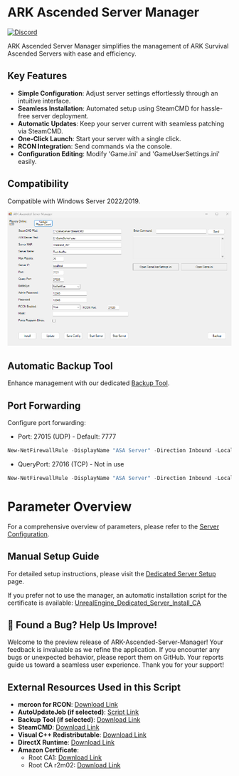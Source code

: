 # ARK Ascended Server Manager
[![Discord](https://img.shields.io/badge/Discord-%237289DA.svg?logo=discord&logoColor=white)](https://discord.gg/7tvmSdXcEH)

ARK Ascended Server Manager simplifies the management of ARK Survival Ascended Servers with ease and efficiency.

## Key Features

- **Simple Configuration**: Adjust server settings effortlessly through an intuitive interface.
- **Seamless Installation**: Automated setup using SteamCMD for hassle-free server deployment.
- **Automatic Updates**: Keep your server current with seamless patching via SteamCMD.
- **One-Click Launch**: Start your server with a single click.
- **RCON Integration**: Send commands via the console.
- **Configuration Editing**: Modify 'Game.ini' and 'GameUserSettings.ini' easily.

## Compatibility

Compatible with Windows Server 2022/2019.

![Preview](Preview/ASA_Server_Manager_Preview_1.png)

## Automatic Backup Tool

Enhance management with our dedicated [Backup Tool](https://github.com/Ch4r0ne/Backup-Tool).

## Port Forwarding

Configure port forwarding:

- Port: 27015 (UDP) - Default: 7777
```powershell
New-NetFirewallRule -DisplayName "ASA Server" -Direction Inbound -LocalPort 27015 -Protocol UDP -Action Allow
```
- QueryPort: 27016 (TCP) - Not in use
```powershell
New-NetFirewallRule -DisplayName "ASA Server" -Direction Inbound -LocalPort 27016 -Protocol TCP -Action Allow
```

# Parameter Overview

For a comprehensive overview of parameters, please refer to the [Server Configuration](https://ark.wiki.gg/wiki/Server_configuration).

## Manual Setup Guide

For detailed setup instructions, please visit the [Dedicated Server Setup](https://ark.wiki.gg/wiki/Dedicated_server_setup#Windows_Server_editions_and_crossplay_with_Epic_players) page.

If you prefer not to use the manager, an automatic installation script for the certificate is available: [UnrealEngine_Dedicated_Server_Install_CA](https://github.com/Ch4r0ne/UnrealEngine_Dedicated_Server_Install_CA#UnrealEngine_Dedicated_Server_Install_CA)

## 🐞 Found a Bug? Help Us Improve!
Welcome to the preview release of ARK-Ascended-Server-Manager! Your feedback is invaluable as we refine the application. If you encounter any bugs or unexpected behavior, please report them on GitHub. Your reports guide us toward a seamless user experience. Thank you for your support!

## External Resources Used in this Script
- **mcrcon for RCON**: [Download Link](https://github.com/Tiiffi/mcrcon/releases/download/v0.7.2/mcrcon-0.7.2-windows-x86-64.zip)
- **AutoUpdateJob (if selected)**: [Script Link](https://raw.githubusercontent.com/Ch4r0ne/ARK-Ascended-Server-Manager/main/AutoUpdateJob.ps1)
- **Backup Tool (if selected)**: [Download Link](https://github.com/Ch4r0ne/Backup-Tool/releases/download/1.0.3/BackupJobSchedulerGUI.msi)
- **SteamCMD**: [Download Link](https://steamcdn-a.akamaihd.net/client/installer/steamcmd.zip)
- **Visual C++ Redistributable**: [Download Link](https://aka.ms/vs/17/release/vc_redist.x64.exe)
- **DirectX Runtime**: [Download Link](https://download.microsoft.com/download/1/7/1/1718CCC4-6315-4D8E-9543-8E28A4E18C4C/dxwebsetup.exe)
- **Amazon Certificate**:
  - Root CA1: [Download Link](https://www.amazontrust.com/repository/AmazonRootCA1.cer)
  - Root CA r2m02: [Download Link](http://crt.r2m02.amazontrust.com/r2m02.cer)
